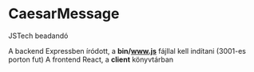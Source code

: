 # CaesarMessage
JSTech beadandó

A backend Expressben íródott, a **bin/www.js** fájllal kell indítani (3001-es porton fut)
A frontend React, a **client** könyvtárban
